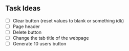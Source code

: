 ## Task Ideas

- [ ] Clear button (reset values to blank or something idk)
- [ ] Page header
- [ ] Delete button
- [ ] Change the tab title of the webpage
- [ ] Generate 10 users button
